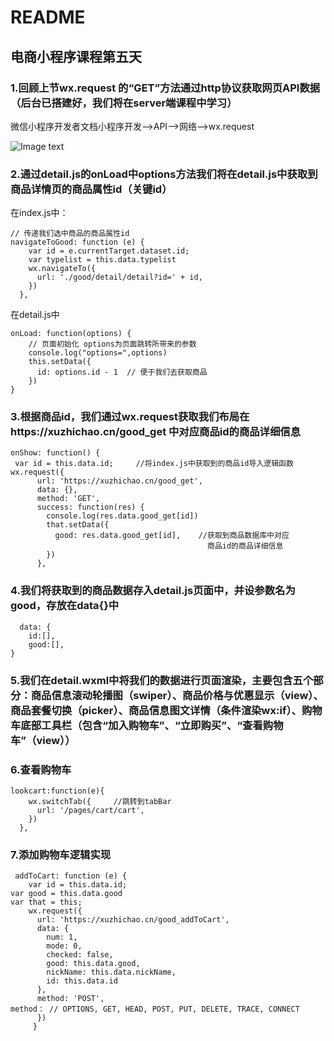 # README

## 电商小程序课程第五天

### 1.回顾上节wx.request 的“GET”方法通过http协议获取网页API数据（后台已搭建好，我们将在server端课程中学习）

微信小程序开发者文档小程序开发——>API——>网络——>wx.request

![Image text](http://xuzhichao.xyz//day5/wx.request.jpg)

### 2.通过detail.js的onLoad中options方法我们将在detail.js中获取到商品详情页的商品属性id（关键id）
在index.js中：
~~~
// 传递我们选中商品的商品属性id
navigateToGood: function (e) {
    var id = e.currentTarget.dataset.id;
    var typelist = this.data.typelist
    wx.navigateTo({
      url: './good/detail/detail?id=' + id,
    })
  },
~~~
在detail.js中
~~~
onLoad: function(options) {
    // 页面初始化 options为页面跳转所带来的参数
    console.log("options=",options)
    this.setData({
      id: options.id - 1  // 便于我们去获取商品
    })
}
~~~
### 3.根据商品id，我们通过wx.request获取我们布局在https://xuzhichao.cn/good_get 中对应商品id的商品详细信息
~~~
onShow: function() {
 var id = this.data.id;     //将index.js中获取到的商品id导入逻辑函数
wx.request({
      url: 'https://xuzhichao.cn/good_get',  
      data: {},
      method: 'GET',     
      success: function(res) {
        console.log(res.data.good_get[id])     
        that.setData({
          good: res.data.good_get[id],    //获取到商品数据库中对应												
                                            商品id的商品详细信息 
        })       
      },
~~~
 
 ### 4.我们将获取到的商品数据存入detail.js页面中，并设参数名为good，存放在data{}中
~~~
  data: {
    id:[],
    good:[],
}
~~~
### 5.我们在detail.wxml中将我们的数据进行页面渲染，主要包含五个部分：商品信息滚动轮播图（swiper）、商品价格与优惠显示（view）、商品套餐切换（picker）、商品信息图文详情（条件渲染wx:if）、购物车底部工具栏（包含“加入购物车”、“立即购买”、“查看购物车”（view））

### 6.查看购物车
~~~
lookcart:function(e){
    wx.switchTab({     //跳转到tabBar
      url: '/pages/cart/cart',
    })
  },
~~~

### 7.添加购物车逻辑实现
~~~
 addToCart: function (e) {
    var id = this.data.id;
var good = this.data.good
var that = this;
    wx.request({
      url: 'https://xuzhichao.cn/good_addToCart',
      data: {
        num: 1,
        mode: 0,
        checked: false,
        good: this.data.good,
        nickName: this.data.nickName,
        id: this.data.id
      },
      method: 'POST',
method： // OPTIONS, GET, HEAD, POST, PUT, DELETE, TRACE, CONNECT
      })
     }
~~~

